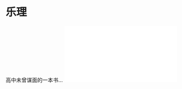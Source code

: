 # 乐理

高中未曾谋面的一本书...
<object data="高中音乐选择性必修 音乐基础理论.pdf" type="application/pdf" width="110%" height="1500">
    <embed src="高中音乐选择性必修 音乐基础理论.pdf" type="application/pdf" />
</object>